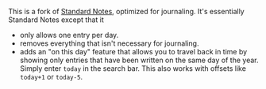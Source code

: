 This is a fork of [Standard Notes](https://github.com/standardnotes/web), optimized for journaling. It's essentially Standard Notes except that it

- only allows one entry per day.
- removes everything that isn't necessary for journaling.
- adds an "on this day" feature that allows you to travel back in time by showing only entries that have been written on the same day of the year. Simply enter `today` in the search bar. This also works with offsets like `today+1` or `today-5`.
